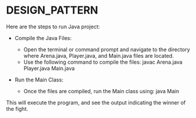 # DESIGN_PATTERN
Here are the steps to run Java project:
 * Compile the Java Files:
   * Open the terminal or command prompt and navigate to the directory where Arena.java, Player.java, and Main.java files are located.
   * Use the following command to compile the files:
     javac Arena.java Player.java Main.java

 * Run the Main Class:
   * Once the files are compiled, run the Main class using:
     java Main

This will execute the program, and see the output indicating the winner of the fight.
